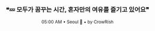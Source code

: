 <div align="center">

<br>

<h3>❝💤 모두가 꿈꾸는 시간, 혼자만의 여유를 즐기고 있어요❞</h3>

<sub>05:00 AM • Seoul 🌙 • by CrowRish</sub>

<br>

</div>